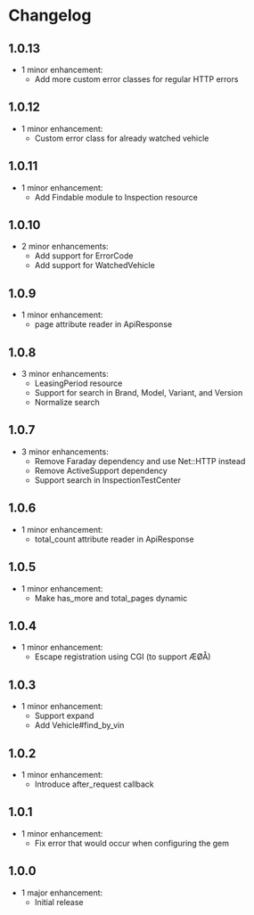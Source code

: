 # Changelog

## 1.0.13
* 1 minor enhancement:
  * Add more custom error classes for regular HTTP errors

## 1.0.12
* 1 minor enhancement:
  * Custom error class for already watched vehicle

## 1.0.11
* 1 minor enhancement:
  * Add Findable module to Inspection resource

## 1.0.10
* 2 minor enhancements:
  * Add support for ErrorCode
  * Add support for WatchedVehicle

## 1.0.9
* 1 minor enhancement:
  * page attribute reader in ApiResponse

## 1.0.8
* 3 minor enhancements:
  * LeasingPeriod resource
  * Support for search in Brand, Model, Variant, and Version
  * Normalize search

## 1.0.7
* 3 minor enhancements:
  * Remove Faraday dependency and use Net::HTTP instead
  * Remove ActiveSupport dependency
  * Support search in InspectionTestCenter

## 1.0.6
* 1 minor enhancement:
  * total_count attribute reader in ApiResponse

## 1.0.5
* 1 minor enhancement:
  * Make has_more and total_pages dynamic

## 1.0.4
* 1 minor enhancement:
  * Escape registration using CGI (to support ÆØÅ)

## 1.0.3
* 1 minor enhancement:
  * Support expand
  * Add Vehicle#find_by_vin

## 1.0.2
* 1 minor enhancement:
  * Introduce after_request callback

## 1.0.1
* 1 minor enhancement:
  * Fix error that would occur when configuring the gem

## 1.0.0
* 1 major enhancement:
  * Initial release

